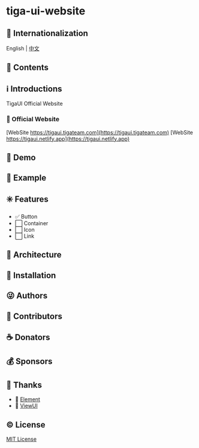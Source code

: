 # tiga-ui-website

## :large_blue_circle: Internationalization

English | [中文](README_zh.md)

## :book: Contents

## :information_source: Introductions

TigaUI Official Website

### :bell: Official Website

[WebSite https://tigaui.tigateam.com](https://tigaui.tigateam.com)
[WebSite https://tigaui.netlify.app](https://tigaui.netlify.app)

## :foggy: Demo

## :large_blue_diamond: Example

## :eight_spoked_asterisk: Features

- :white_check_mark: Button
- :white_large_square: Container
- :white_large_square: Icon
- :white_large_square: Link

## :leaves: Architecture

## :gem: Installation

## :stuck_out_tongue_winking_eye: Authors

## :stars: Contributors

## :coffee: Donators

## :moneybag: Sponsors

## :clap: Thanks

- :green_heart: [Element](https://element.eleme.cn/#/zh-CN)
- :green_heart: [ViewUI](https://iviewui.com/)

## :copyright: License

[MIT License](LICENSE)
